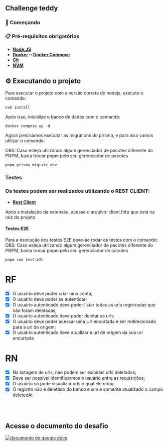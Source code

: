 ## Challenge teddy

### 🚀 Começando

### 📋 Pré-requisitos obrigatórios

- **[Node.JS](https://www.python.org/downloads/release/python-392/)**
- **[Docker](https://docs.docker.com/desktop/)** e **[Docker Compose](https://docs.docker.com/compose/)**
- **[Git](https://git-scm.com/)**
- **[NVM](https://github.com/nvm-sh/nvm)**

## ⚙️ Executando o projeto

Para executar o projeto com a versão correta do nodejs, execute o comando:
```
nvm install
```

Após isso, inicialize o banco de dados com o comando:

```
docker compose up -d 
```

Agora precisamos executar as migrations do prisma, e para isso vamos utilizar o comando:

OBS: Caso esteja utilizando algum gerenciador de pacotes diferente do PNPM, basta trocar pnpm pelo seu gerenciador de pacotes

```
pnpm prisma migrate dev
```

### Testes
### Os testes podem ser realizados utilizando o REST CLIENT:

- **[Rest Client](https://marketplace.visualstudio.com/items?itemName=humao.rest-client)**

Após a instalação da extensão, acesse o arquivo: client.http que está na raiz do projeto

#### Testes E2E
Para a execução dos testes E2E deve-se rodar os testes com o comando: 
OBS: Caso esteja utilizando algum gerenciador de pacotes diferente do PNPM, basta trocar pnpm pelo seu gerenciador de pacotes

```
pnpm run test:e2e
```

# RF

- [x] O usuário deve poder criar uma conta;
- [x] O usuário deve poder se autenticar;
- [x] O usuário autenticado deve poder listar todas as urls registradas que não foram deletadas;
- [x] O usuário autenticado deve poder deletar as urls
- [x] O usuário deve poder acessar uma Url encurtada e ser redirecionado para a url de origem;
- [x] O usuário autenticado deve atualizar a url de origem da sua url encurtada

# RN

- [x] Na listagem de urls, não podem ser exibidas urls deletadas;
- [x] Deve ser possível identificarmos o usuário entre as requisições;
- [x] O usuário só pode visualizar urls o qual ele criou;
- [x] O registro não é deletado do banco e sim é somente atualizado o campo deletedAt

<!--START_SECTION:footer-->

<br />
<br />

<p align="center">
  <h2>Acesse o documento do desafio</h2>
  <a href="https://docs.google.com/document/d/1eZpPju0EHUO5tzGgi3J3G0dtGX8G9i6eh1FU39WYg2M/editt" target="_blank">
    <img align="center" src="https://teddydigital.io/wp-content/uploads/2023/10/logo-preto-2048x992.png" alt="documento do google docs"/>
  </a>
</p>

<!--END_SECTION:footer-->